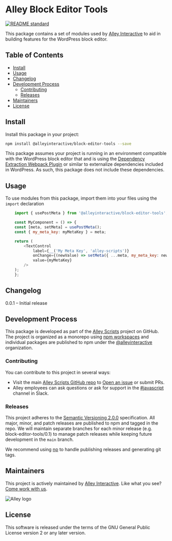 # Alley Block Editor Tools

[![README standard](https://img.shields.io/badge/readme%20style-standard-brightgreen.svg?style=flat-square)](https://github.com/RichardLitt/standard-readme)

This package contains a set of modules used by [Alley Interactive](https://alley.co) to aid in building features for the WordPress block editor.

## Table of Contents

- [Install](#install)
- [Usage](#usage)
- [Changelog](#changelog)
- [Development Process](#development-process)
    - [Contributing](#contributing)
	- [Releases](#Releases)
- [Maintainers](#maintainers)
- [License](#license)

## Install

Install this package in your project:

```sh
npm install @alleyinteractive/block-editor-tools --save
```

This package assumes your project is running in an environment compatible with the WordPress block editor that and is using the [Dependency Extraction Webpack Plugin](https://www.npmjs.com/package/@wordpress/dependency-extraction-webpack-plugin) or similar to externalize dependencies included in WordPress. As such, this package does not include these dependencies.

## Usage

To use modules from this package, import them into your files using the `import` declaration

```js
    import { usePostMeta } from '@alleyinteractive/block-editor-tools';

	const MyComponent = () => {
	const [meta, setMeta] = usePostMeta();
	const { my_meta_key: myMetaKey } = meta;

	return (
		<TextControl
			label={__('My Meta Key', 'alley-scripts')}
			onChange={(newValue) => setMeta({ ...meta, my_meta_key: newValue })}
			value={myMetaKey}
		/>
	);
	};
```

## Changelog

0.0.1 – Initial release

## Development Process

This package is developed as part of the [Alley Scripts](https://github.com/alleyinteractive/alley-scripts) project on GitHub. The project is organized as a monorepo using [npm workspaces](https://docs.npmjs.com/cli/v7/using-npm/workspaces) and individual packages are published to npm under the [@alleyinteractive](https://www.npmjs.com/org/alleyinteractive) organization.

### Contributing

You can contribute to this project in several ways:

* Visit the main [Alley Scripts GitHub repo](https://github.com/alleyinteractive/alley-scripts) to [Open an issue](https://github.com/alleyinteractive/alley-scripts/issues/new) or submit PRs.
* Alley employees can ask questions or ask for support in the [#javascript](https://alleyinteractive.slack.com/archives/C035Y7Q3X) channel in Slack.

### Releases

This project adheres to the [Semantic Versioning 2.0.0](https://semver.org/) specification. All major, minor, and patch releases are published to npm and tagged in the repo. We will maintain separate branches for each minor release (e.g. block-editor-tools/0.1) to manage patch releases while keeping future development in the `main` branch.

We recommend using [np](https://www.npmjs.com/package/np) to handle publishing releases and generating git tags.

## Maintainers

This project is actively maintained by [Alley Interactive](https://github.com/alleyinteractive). Like what you see? [Come work with us](https://alley.co/careers/).

![Alley logo](https://avatars.githubusercontent.com/u/1733454?s=200&v=4)

## License

This software is released under the terms of the GNU General Public License version 2 or any later version.


